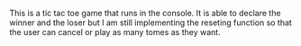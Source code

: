 This is a tic tac toe game that runs in the console. It is able to declare the winner and the loser but I am still implementing the reseting function so that the user can cancel or play as many tomes as they want.
